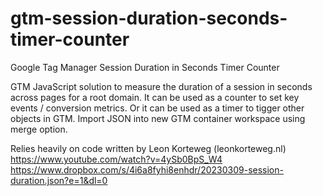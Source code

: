 # gtm-session-duration-seconds-timer-counter
Google Tag Manager Session Duration in Seconds Timer Counter

GTM JavaScript solution to measure the duration of a session in seconds across pages for a root domain. It can be used as a counter to set key events / conversion metrics. Or it can be used as a timer to tigger other objects in GTM. Import JSON into new GTM container workspace using merge option.

Relies heavily on code written by Leon Korteweg (leonkorteweg.nl)
https://www.youtube.com/watch?v=4ySb0BpS_W4
https://www.dropbox.com/s/4i6a8fyhi8enhdr/20230309-session-duration.json?e=1&dl=0
